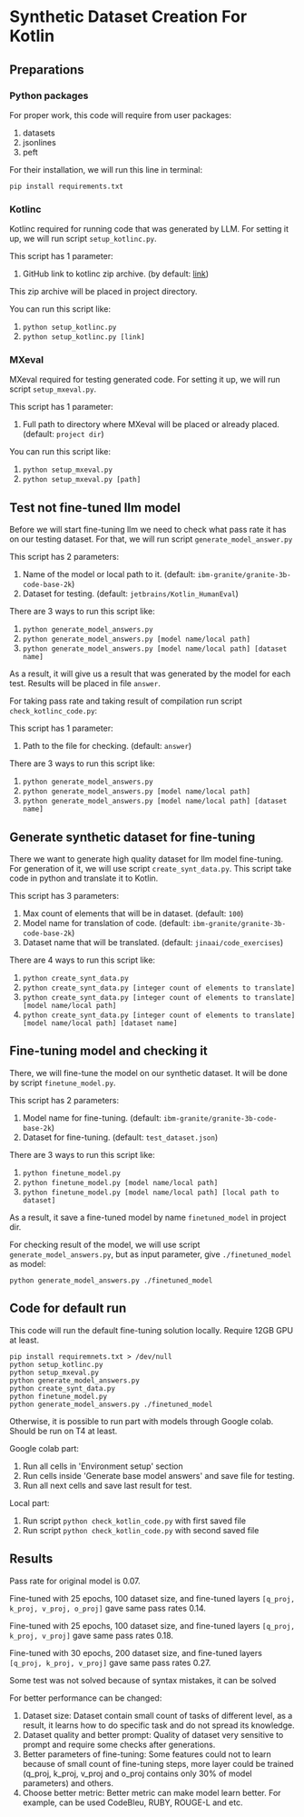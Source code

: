 # Synthetic Dataset Creation For Kotlin

## Preparations

### Python packages

For proper work, this code will require from user packages:

1. datasets
2. jsonlines
3. peft

For their installation, we will run this line in terminal:

```pip install requirements.txt```

### Kotlinc

Kotlinc required for running code that was generated by LLM.
For setting it up, we will run script `setup_kotlinc.py`.

This script has 1 parameter:

1. GitHub link to kotlinc zip archive. (by
   default: [link](https://github.com/JetBrains/kotlin/releases/download/v2.0.20/kotlin-compiler-2.0.20.zip))

This zip archive will be placed in project directory.

You can run this script like:

1. ```python setup_kotlinc.py```
2. ```python setup_kotlinc.py [link]```

### MXeval

MXeval required for testing generated code.
For setting it up, we will run script `setup_mxeval.py`.

This script has 1 parameter:

1. Full path to directory where MXeval will be placed or already placed. (default: `project dir`)

You can run this script like:

1. ```python setup_mxeval.py```
2. ```python setup_mxeval.py [path]```

## Test not fine-tuned llm model

Before we will start fine-tuning llm we need to check what pass rate it has on our testing dataset.
For that, we will run script `generate_model_answer.py`

This script has 2 parameters:

1. Name of the model or local path to it. (default: `ibm-granite/granite-3b-code-base-2k`)
2. Dataset for testing. (default: `jetbrains/Kotlin_HumanEval`)

There are 3 ways to run this script like:

1. ```python generate_model_answers.py```
2. ```python generate_model_answers.py [model name/local path]```
3. ```python generate_model_answers.py [model name/local path] [dataset name]```

As a result, it will give us a result that was generated by the model for each test.
Results will be placed in file `answer`.

For taking pass rate and taking result of compilation run script `check_kotlinc_code.py`:

This script has 1 parameter:

1. Path to the file for checking. (default: `answer`)

There are 3 ways to run this script like:

1. ```python generate_model_answers.py```
2. ```python generate_model_answers.py [model name/local path]```
3. ```python generate_model_answers.py [model name/local path] [dataset name]```

## Generate synthetic dataset for fine-tuning

There we want to generate high quality dataset for llm model fine-tuning.
For generation of it, we will use script `create_synt_data.py`.
This script take code in python and translate it to Kotlin.

This script has 3 parameters:

1. Max count of elements that will be in dataset. (default: `100`)
2. Model name for translation of code. (default: `ibm-granite/granite-3b-code-base-2k`)
3. Dataset name that will be translated. (default: `jinaai/code_exercises`)

There are 4 ways to run this script like:

1. ```python create_synt_data.py```
2. ```python create_synt_data.py [integer count of elements to translate]```
3. ```python create_synt_data.py [integer count of elements to translate] [model name/local path]```
4. ```python create_synt_data.py [integer count of elements to translate] [model name/local path] [dataset name]```

## Fine-tuning model and checking it

There, we will fine-tune the model on our synthetic dataset.
It will be done by script `finetune_model.py`.

This script has 2 parameters:

1. Model name for fine-tuning. (default: `ibm-granite/granite-3b-code-base-2k`)
2. Dataset for fine-tuning. (default: `test_dataset.json`)

There are 3 ways to run this script like:

1. ```python finetune_model.py```
2. ```python finetune_model.py [model name/local path]```
3. ```python finetune_model.py [model name/local path] [local path to dataset]```

As a result, it save a fine-tuned model by name `finetuned_model` in project dir.

For checking result of the model, we will use script `generate_model_answers.py`,
but as input parameter, give `./finetuned_model` as model:

```python generate_model_answers.py ./finetuned_model```

## Code for default run

This code will run the default fine-tuning solution locally. Require 12GB GPU at least.

```angular2html
pip install requiremnets.txt > /dev/null
python setup_kotlinc.py
python setup_mxeval.py
python generate_model_answers.py
python create_synt_data.py
python finetune_model.py
python generate_model_answers.py ./finetuned_model
```

Otherwise, it is possible to run part with models through Google colab.
Should be run on T4 at least.

Google colab part:

1. Run all cells in 'Environment setup' section
2. Run cells inside 'Generate base model answers' and save file for testing.
3. Run all next cells and save last result for test.

Local part:

1. Run script `python check_kotlin_code.py` with first saved file
2. Run script `python check_kotlin_code.py` with second saved file

## Results

Pass rate for original model is 0.07.

Fine-tuned with 25 epochs, 100 dataset size, and
fine-tuned layers `[q_proj, k_proj, v_proj, o_proj]` gave same pass rates 0.14.

Fine-tuned with 25 epochs, 100 dataset size, and
fine-tuned layers `[q_proj, k_proj, v_proj]` gave same pass rates 0.18.

Fine-tuned with 30 epochs, 200 dataset size, and
fine-tuned layers `[q_proj, k_proj, v_proj]` gave same pass rates 0.27.

Some test was not solved because of syntax mistakes, it can be solved

For better performance can be changed:

1. Dataset size:
   Dataset contain small count of tasks of different level,
   as a result, it learns how to do specific task and do not spread its knowledge.
2. Dataset quality and better prompt:
   Quality of dataset very sensitive to prompt and require some checks after generations.
3. Better parameters of fine-tuning:
   Some features could not to learn because of small count of fine-tuning steps,
   more layer could be trained (q_proj, k_proj, v_proj and o_proj contains only 30%
   of model parameters) and others.
4. Choose better metric:
   Better metric can make model learn better. For example, can be used CodeBleu,
   RUBY, ROUGE-L and etc.
